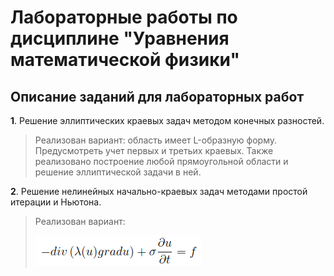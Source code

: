 # Лабораторные работы по дисциплине "Уравнения математической физики" #
## Описание заданий для лабораторных работ ##

**1**. Решение эллиптических краевых задач методом конечных разностей.
>Реализован вариант: область имеет L-образную форму. Предусмотреть учет первых и третьих краевых. Также реализовано построение любой прямоугольной области и решение эллиптической задачи в ней.

**2**. Решение нелинейных начально-краевых задач методами простой итерации и Ньютона.
> Реализован вариант:
>
>![](eMP_2/image.png)
